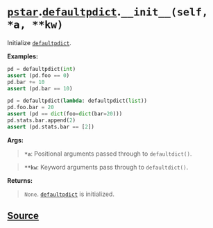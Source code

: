 # [`pstar`](./pstar.md).[`defaultpdict`](./pstar_defaultpdict.md).`__init__(self, *a, **kw)`

Initialize [`defaultpdict`](./pstar_defaultpdict.md).

**Examples:**
```python
pd = defaultpdict(int)
assert (pd.foo == 0)
pd.bar += 10
assert (pd.bar == 10)

pd = defaultpdict(lambda: defaultpdict(list))
pd.foo.bar = 20
assert (pd == dict(foo=dict(bar=20)))
pd.stats.bar.append(2)
assert (pd.stats.bar == [2])
```

**Args:**

>    **`*a`**: Positional arguments passed through to `defaultdict()`.

>    **`**kw`**: Keyword arguments pass through to `defaultdict()`.

**Returns:**

>    `None`. [`defaultpdict`](./pstar_defaultpdict.md) is initialized.



## [Source](../pstar/pstar.py#L564-L589)